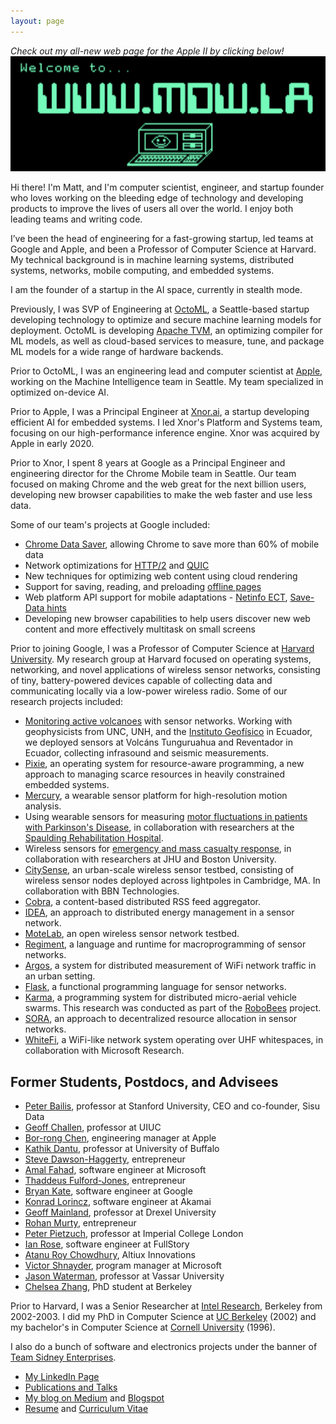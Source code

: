 ```yaml
---
layout: page
---
```


*Check out my all-new web page for the Apple II by clicking below!*
[![MDWOS Banner](/mdwos-banner.png)](/mdwos)

Hi there! I'm Matt, and I'm computer scientist, engineer,
and startup founder who loves working on the bleeding edge of technology
and developing products to improve the lives of users all over the
world. I enjoy both leading teams and writing code.

I’ve been the head of engineering for a fast-growing startup, led
teams at Google and Apple, and been a Professor of Computer Science
at Harvard. My technical background is in machine learning systems,
distributed systems, networks, mobile computing, and embedded
systems.

I am the founder of a startup in the AI space, currently in stealth mode.

Previously, I was SVP of Engineering at [OctoML](https://octoml.ai), a Seattle-based
startup developing technology to optimize and secure machine learning models for deployment.
OctoML is developing [Apache TVM](https://tvm.apache.org/), an optimizing compiler for
ML models, as well as cloud-based services to measure, tune, and package ML models for
a wide range of hardware backends.

Prior to OctoML, I was an engineering lead and computer scientist at [Apple](https://www.apple.com), working on
the Machine Intelligence team in Seattle. My team specialized in optimized on-device AI.

Prior to Apple, I was a Principal Engineer at [Xnor.ai](https://www.xnor.ai), a startup developing
efficient AI for embedded systems. I led Xnor's Platform and Systems team, focusing on our high-performance
inference engine. Xnor was acquired by Apple in early 2020.

Prior to Xnor, I spent 8 years at Google as a Principal Engineer and engineering director for the Chrome Mobile
team in Seattle. Our team focused on making Chrome and the web great for the next billion users, developing new
browser capabilities to make the web faster and use less data.

Some of our team's projects at Google included:

* [Chrome Data Saver](/papers/flywheel-nsdi15.pdf), allowing Chrome to save more than 60% of mobile data
* Network optimizations for [HTTP/2](https://http2.github.io/) and [QUIC](https://www.chromium.org/quic)
* New techniques for optimizing web content using cloud rendering
* Support for saving, reading, and preloading [offline pages](https://support.google.com/chrome/answer/7343019?co=GENIE.Platform%3DAndroid&hl=en)
* Web platform API support for mobile adaptations - [Netinfo ECT](https://wicg.github.io/netinfo/#effective-connection-types), [Save-Data hints](https://developers.google.com/web/updates/2016/02/save-data)
* Developing new browser capabilities to help users discover new web content and more effectively multitask on small screens

Prior to joining Google, I was a Professor of Computer Science at
[Harvard University](https://www.seas.harvard.edu/computer-science).
My research group at Harvard focused on operating systems, networking, and novel applications
of wireless sensor networks, consisting of tiny, battery-powered devices capable of collecting
data and communicating locally via a low-power wireless radio. Some of our research projects included:

* [Monitoring active volcanoes](/papers/volcano-osdi06.pdf) with sensor networks. Working with
  geophysicists from UNC, UNH, and the [Instituto Geofísico](https://www.igepn.edu.ec/) in Ecuador,
  we deployed sensors at Volcáns Tunguruahua and Reventador in Ecuador, collecting infrasound
  and seismic measurements.
* [Pixie](/papers/pixie-sensys08.pdf), an operating system for resource-aware programming, a new
  approach to managing scarce resources in heavily constrained embedded systems.
* [Mercury](/papers/mercury-sensys09.pdf), a wearable sensor platform for high-resolution motion
  analysis.
* Using wearable sensors for measuring [motor fluctuations in patients with Parkinson's Disease](/papers/parkinsons-titb09.pdf),
  in collaboration with researchers at the [Spaulding Rehabilitation Hospital](https://spauldingrehab.org/).
* Wireless sensors for [emergency and mass casualty response](/papers/aidn-ieeehst08.pdf), in
  collaboration with researchers at JHU and Boston University.
* [CitySense](/papers/citysense-ieeehst08.pdf), an urban-scale wireless sensor testbed, consisting
  of wireless sensor nodes deployed across lightpoles in Cambridge, MA. In collaboration with BBN
  Technologies.
* [Cobra](/papers/cobra-nsdi07.pdf), a content-based distributed RSS feed aggregator.
* [IDEA](/papers/idea-mobisys10.pdf), an approach to distributed energy management in a sensor
  network.
* [MoteLab](/papers/motelab-spots05.pdf), an open wireless sensor network testbed.
* [Regiment](/papers/regiment-ipsn07.pdf), a language and runtime for macroprogramming of
  sensor networks.
* [Argos](/papers/argos-sensys10.pdf), a system for distributed measurement of WiFi network traffic
  in an urban setting.
* [Flask](/papers/flask-icfp08.pdf), a functional programming language for sensor networks.
* [Karma](/papers/karma-sensys11.pdf), a programming system for distributed micro-aerial vehicle
  swarms. This research was conducted as part of the
  [RoboBees](https://wyss.harvard.edu/technology/robobees-autonomous-flying-microrobots/) project.
* [SORA](/papers/sora-nsdi05.pdf), an approach to decentralized resource allocation in sensor
  networks.
* [WhiteFi](/papers/whitefi-sigcomm09.pdf), a WiFi-like network system operating over UHF
  whitespaces, in collaboration with Microsoft Research.

## Former Students, Postdocs, and Advisees

* [Peter Bailis](http://www.bailis.org/), professor at Stanford University, CEO and co-founder, Sisu Data
* [Geoff Challen](https://cs.illinois.edu/about/people/faculty/challen), professor at UIUC
* [Bor-rong Chen](https://www.linkedin.com/in/brchen007/), engineering manager at Apple
* [Kathik Dantu](https://cse.buffalo.edu/faculty/kdantu/), professor at University of Buffalo
* [Steve Dawson-Haggerty](https://www.linkedin.com/in/stephen-dawson-haggerty-7188a161/), entrepreneur
* [Amal Fahad](https://www.linkedin.com/in/amal-fahad-41561550/), software engineer at Microsoft
* [Thaddeus Fulford-Jones](https://www.linkedin.com/in/fulfordjones/), entrepreneur
* [Bryan Kate](https://www.linkedin.com/in/bryan-kate-31bb3b86/), software engineer at Google
* [Konrad Lorincz](https://www.linkedin.com/in/konrad-lorincz-7aa2b812/), software engineer at Akamai
* [Geoff Mainland](https://www.cs.drexel.edu/~mainland/), professor at Drexel University
* [Rohan Murty](https://en.wikipedia.org/wiki/Rohan_Murty), entrepreneur
* [Peter Pietzuch](https://www.imperial.ac.uk/people/prp), professor at Imperial College London
* [Ian Rose](https://www.ianthomasrose.com/), software engineer at FullStory
* [Atanu Roy Chowdhury](https://www.linkedin.com/in/atanurc/), Altiux Innovations
* [Victor Shnayder](https://www.linkedin.com/in/victor-shnayder/), program manager at Microsoft
* [Jason Waterman](https://www.vassar.edu/faculty/jawaterman/), professor at Vassar University
* [Chelsea Zhang](https://www.linkedin.com/in/chelseaz1/), PhD student at Berkeley

Prior to Harvard, I was a Senior Researcher at
[Intel Research](http://www.intel.com/content/www/us/en/research/intel-research.html), Berkeley
from 2002-2003. I did my PhD in Computer Science at [UC Berkeley](http://www.cs.berkeley.edu/) (2002)
and my bachelor's in Computer Science at [Cornell University](https://www.cs.cornell.edu/) (1996).

I also do a bunch of software and electronics projects under the banner of [Team Sidney Enterprises](https://teamsidney.com).

* [My LinkedIn Page](https://www.linkedin.com/in/welsh-matt/)
* [Publications and Talks](pubs)
* [My blog on Medium](https://medium.com/@mdwdotla) and
  [Blogspot](http://matt-welsh.blogspot.com/)
* [Resume](/mattwelsh-resume.pdf) and [Curriculum Vitae](/mattwelsh-cv.pdf)





